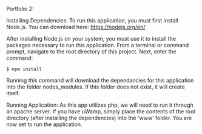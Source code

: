 Portfolio 2:

Installing Dependencies:
  To run this application, you must first install Node.js.
  You can download here: https://nodejs.org/en/
  
  After installing Node.js on your system, you must use it
  to install the packages necessary to run this application.
  From a terminal or command prompt, navigate to the root
  directory of this project. Next, enter the command:
    
    $ npm install
    
  Running this command will download the dependancies for
  this application into the folder nodes_modules. If this
  folder does not exist, it will create itself.
  
Running Application:
  As this app utilizes php, we will need to run it through
  an apache server. If you have uWamp, simply place the
  contents of the root directory (after installing the
  dependencies) into the 'www' folder. You are now set
  to run the application.
